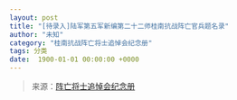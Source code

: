 ```yaml
---
layout: post
title: "[待录入]陆军第五军新编第二十二师桂南抗战阵亡官兵题名录"
author: "未知"
category: "桂南抗战阵亡将士追悼会纪念册"
tags: 分类
date:  1900-01-01 00:00:00 +0000
---
```

> 来源：[阵亡将士追悼会纪念册](https://www.modernhistory.org.cn/#/Detailedreading?fileCode=0001_ts_31061298&treeId=223204418&uniqTag&dirCode=f8d48f43bf404825aecd7420eaf12a77&bzId&qkTitle&imageUrl=https%3A%2F%2Fiiif.modernhistory.org.cn%2Fiiif%2F2%2F0001_ts_31061298%252F0001_ts_31061298_00129.jpg&contUrl=https%3A%2F%2Fkrwxk-prod.oss-cn-beijing.aliyuncs.com%2F0001_ts_31061298%2F0001_ts_31061298.json)

